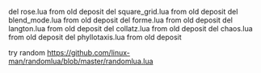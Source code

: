 del rose.lua from old deposit
del square_grid.lua from old deposit
del blend_mode.lua from old deposit
del forme.lua from old deposit
del langton.lua from old deposit
del collatz.lua from old deposit
del chaos.lua from old deposit
del phyllotaxis.lua from old deposit

try random https://github.com/linux-man/randomlua/blob/master/randomlua.lua
